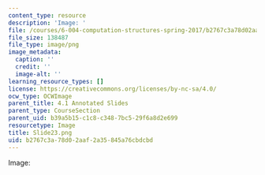 ```yaml
---
content_type: resource
description: 'Image: '
file: /courses/6-004-computation-structures-spring-2017/b2767c3a78d02aaf2a35845a76cbdcbd_Slide23.png
file_size: 138487
file_type: image/png
image_metadata:
  caption: ''
  credit: ''
  image-alt: ''
learning_resource_types: []
license: https://creativecommons.org/licenses/by-nc-sa/4.0/
ocw_type: OCWImage
parent_title: 4.1 Annotated Slides
parent_type: CourseSection
parent_uid: b39a5b15-c1c8-c348-7bc5-29f6a8d2e699
resourcetype: Image
title: Slide23.png
uid: b2767c3a-78d0-2aaf-2a35-845a76cbdcbd
---
```

Image: 